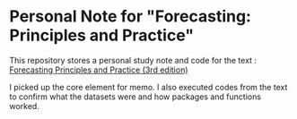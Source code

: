 # Personal Note for "Forecasting: Principles and Practice"

This repository stores a personal study note and code for the text : [Forecasting Principles and Practice (3rd edition)](https://otexts.com/fpp3/)

I picked up the core element for memo. I also executed codes from the text to confirm what the datasets were and how packages and functions worked.
